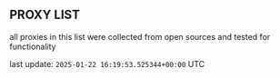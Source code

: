 ## PROXY LIST

all proxies in this list were collected from open sources and tested for functionality

last update: `2025-01-22 16:19:53.525344+00:00` UTC